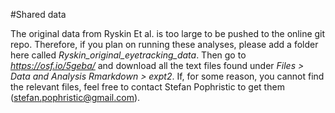 #Shared data

The original data from Ryskin Et al. is too large to be pushed to the online git repo. Therefore, if you plan on running these analyses, please add a folder here called *Ryskin_original_eyetracking_data*. Then go to *https://osf.io/5geba/* and download all the text files found under *Files > Data and Analysis Rmarkdown > expt2*. If, for some reason, you cannot find the relevant files, feel free to contact Stefan Pophristic to get them (stefan.pophristic@gmail.com). 
